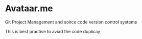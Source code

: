 # Avataar.me
Git Project Management and soirce code version control systems

This is best practive to aviad the code duplicay
